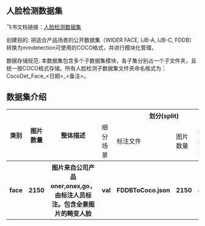 
## 人脸检测数据集
飞书文档链接：[人脸检测数据集 ](https://arashivision.feishu.cn/wiki/wikcnLjIk5gLqb4zWWZuuKoCExg)  


创建目的: 把适合产品场景的公开数据集（WIDER FACE, IJB-A, IJB-C, FDDB）转换为mmdetection可使用的COCO格式，并进行模块化管理。

数据存储规范: 本数据集包含多个子数据集模块，各子集分别占一个子文件夹，且统一按COCO格式存储。所有人脸检测子数据集文件夹命名格式为：CocoDet_Face_<日期>_<备注>。

## 数据集介绍

<table>
    <tr>
        <th rowspan="2"> 类别 </th> 
        <th rowspan="2"> 图片数量 </th> 
        <th rowspan="2"> 整体描述 </th> 
        <th colspan="5"> 划分(split) </th>  
    </tr>
    <tr> 
        <td> 细分场景 </td>
        <td> 标注文件 </td>
        <td> 图片数量 </td>
        <td> 检测框数量 </td>
        <td> 细分描述 </td>
    </tr>
    <tr> 
        <th> face </th>  
        <th> 2150 </th> 
        <th> 图片来自公司产品oner,onex,go，由标注人员标注。包含全景图片的畸变人脸 </th> 
        <th> val </th> 
        <th> FDDBToCoco.json </th>  
        <th> 2150 </th> 
        <th> 4675 </th> 
        <th> 测试样本 </th>   
    </tr>
</table>
